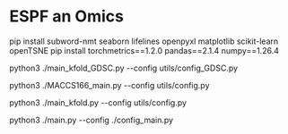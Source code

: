 # ESPF an Omics

pip install subword-nmt seaborn lifelines openpyxl matplotlib scikit-learn openTSNE
pip install torchmetrics==1.2.0 pandas==2.1.4 numpy==1.26.4

python3 ./main_kfold_GDSC.py --config utils/config_GDSC.py

python3 ./MACCS166_main.py --config utils/config.py

python3 ./main_kfold.py --config utils/config.py

python3 ./main.py --config ./config_main.py
